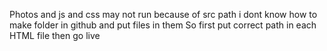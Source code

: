 Photos and js and css may not run because of src path i dont know how to make folder in github and put files in them
So first put correct path in each HTML file then go live
